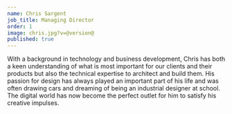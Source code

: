 ```yaml
---
name: Chris Sargent
job_title: Managing Director
order: 1
image: chris.jpg?v=@version@
published: true
---
```


With a background in technology and business development, Chris has both a keen understanding of what is most important for our clients and their products but also the technical expertise to architect and build them. His passion for design has always played an important part of his life and was often drawing cars and dreaming of being an industrial designer at school. The digital world has now become the perfect outlet for him to satisfy his creative impulses.

